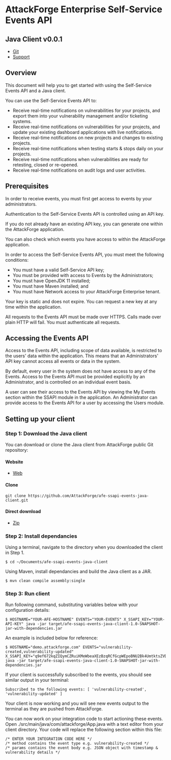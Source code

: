 # AttackForge Enterprise Self-Service Events API
## Java Client v0.0.1

  * [Git](https://github.com/AttackForge/afe-ssapi-events-java-client.git)
  * [Support](https://support.attackforge.com/attackforge-enterprise/modules/self-service-events-api/getting-started)

## Overview

This document will help you to get started with using the Self-Service Events API and a Java client.

You can use the Self-Service Events API to:

  * Receive real-time notifications on vulnerabilities for your projects,
  and export them into your vulnerability management and/or ticketing systems.
  * Receive real-time notifications on vulnerabilities for your projects,
  and update your existing dashboard applications with live notifications.
  * Receive real-time notifications on new projects and changes to existing projects.
  * Receive real-time notifications when testing starts & stops daily on your projects.
  * Receive real-time notifications when vulnerabilities are ready for retesting,
  closed or re-opened.
  * Receive real-time notifications on audit logs and user activities.

## Prerequisites

In order to receive events, you must first get access to events by your administrators.

Authentication to the Self-Service Events API is controlled using an API key.

If you do not already have an existing API key, you can generate one within the AttackForge application.

You can also check which events you have access to within the AttackForge application.

In order to access the Self-Service Events API, you must meet the following conditions:

  * You must have a valid Self-Service API key;
  * You must be provided with access to Events by the Administrators;
  * You must have OpenJDK 11 installed;
  * You must have Maven installed; and
  * You must have Network access to your AttackForge Enterprise tenant.

Your key is static and does not expire. You can request a new key at any time within the application.

All requests to the Events API must be made over HTTPS. Calls made over plain HTTP will fail. 
You must authenticate all requests.

## Accessing the Events API

Access to the Events API, including scope of data available, is restricted to the users' data within 
the application. This means that an Administrators' API key cannot access all events or data in the system.

By default, every user in the system does not have access to any of the Events. 
Access to the Events API must be provided explicitly by an Administrator, and is controlled on an 
individual event basis.

A user can see their access to the Events API by viewing the My Events section within the SSAPI module 
in the application. An Administrator can provide access to the Events API for a user by accessing 
the Users module.

## Setting up your client

### Step 1: Download the Java client
You can download or clone the Java client from AttackForge public Git repository:

#### Website
* [Web](https://github.com/AttackForge/afe-ssapi-events-java-client.git)

#### Clone
	git clone https://github.com/AttackForge/afe-ssapi-events-java-client.git

#### Direct download
* [Zip](https://github.com/AttackForge/afe-ssapi-events-java-client/archive/refs/heads/main.zip)

### Step 2: Install dependancies
Using a terminal, navigate to the directory when you downloaded the client in Step 1.

	$ cd ~/Documents/afe-ssapi-events-java-client

Using Maven, install dependancies and build the Java client as a JAR.

	$ mvn clean compile assembly:single

### Step 3: Run client
Run following command, substituting variables below with your configuration details:

	$ HOSTNAME="YOUR-AFE-HOSTNAME" EVENTS="YOUR-EVENTS" X_SSAPI_KEY="YOUR-API-KEY" java -jar target/afe-ssapi-events-java-client-1.0-SNAPSHOT-jar-with-dependencies.jar

An example is included below for reference:

	$ HOSTNAME="demo.attackforge.com" EVENTS="vulnerability-created,vulnerability-updated" X_SSAPI_KEY="q9ef672kqZIQymCZRuiKMeWbeaXEzBzqRCfGcpWEpoBNU2Bk4UmtktsZVDDgRzlC0BOHH9x0y4EzbBGeSKO9PRskEmHATXHs2sVe7tS98U0DuDFjH0RdPFWUpgZDWgIESy9yNDesm6Xi8C9HsikddyBKsATXat2604dPrr4Ca86J8Y5IkEnqUwYzw3MoSbzHeXZ0DKHqKz6Icv9dtrsnAFzpXg1P423uRllq4LqFjP4J8hAtrWZ9296h3uh9B5Vp" java -jar target/afe-ssapi-events-java-client-1.0-SNAPSHOT-jar-with-dependencies.jar

If your client is successfully subscribed to the events, you should see similar output in your terminal:

	Subscribed to the following events: [ 'vulnerability-created', 'vulnerability-updated' ]

Your client is now working and you will see new events output to the terminal as they are 
pushed from AttackForge.

You can now work on your integration code to start actioning these events.
Open ./src/main/java/com/attackforge/App.java with a text editor from your client directory.
Your code will replace the following section within this file:

    /* ENTER YOUR INTEGRATION CODE HERE */
    /* method contains the event type e.g. vulnerability-created */
    /* params contains the event body e.g. JSON object with timestamp & vulnerability details */
